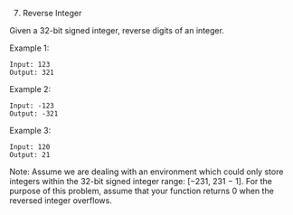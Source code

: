 007. Reverse Integer

Given a 32-bit signed integer, reverse digits of an integer.

Example 1:

    Input: 123
    Output: 321

Example 2:

    Input: -123
    Output: -321

Example 3:

    Input: 120
    Output: 21

Note:
Assume we are dealing with an environment which could only store integers within the 32-bit signed integer range: [−231,  231 − 1]. For the purpose of this problem, assume that your function returns 0 when the reversed integer overflows.
